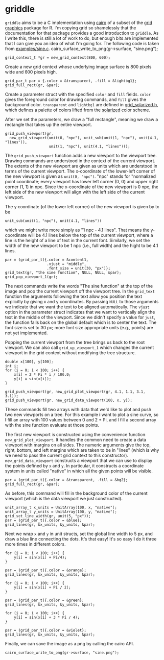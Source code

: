 griddle
=======

`griddle` aims to be a C implementation using [cairo](http://cairographics.org/) of a subset of the [grid graphics](http://www.stat.auckland.ac.nz/~paul/grid/grid.html) package for R. I'm copying grid so shamelessly that the documentation for that package provides a good introduction to `griddle`. As I write this, there is still a lot of work to do, but enough bits are implemented that I can give you an idea of what I'm going for. The following code is taken from [examples/sine.c](https://github.com/jotok/griddle/blob/master/examples/sine.c).
    cairo_surface_write_to_png(gr->surface, "sine.png");

    grid_context_t *gr = new_grid_context(800, 600);

Create a new grid context whose underlying image surface is 800 pixels wide and 600 pixels high.

    grid_par_t par = {.color = &transparent, .fill = &lightbg1};
    grid_full_rect(gr, &par);

Create a parameter struct with the specified `color` and `fill` fields. `color` gives the foreground color for drawing commands, and `fill` gives the background color. `transparent` and `lightbg1` are defined in [grid\_solarized.h](https://github.com/jotok/griddle/blob/master/grid_solarized.h), which defines a palette of colors lifted from the [solarized](http://ethanschoonover.com/solarized) color scheme.

After we set the parameters, we draw a "full rectangle", meaning we draw a rectangle that takes up the entire viewport.

    grid_push_viewport(gr,
      new_grid_viewport(unit(0, "npc"), unit_sub(unit(1, "npc"), unit(4.1, "lines")),
                        unit(1, "npc"), unit(4.1, "lines")));

The `grid_push_viewport` function adds a new viewport to the viewport tree. Drawing commands are understood in the context of the current viewport. The extents of the new viewport are given as units which are understood in terms of the current viewport. The x-coordinate of the lower-left corner of the new viewport is given as `unit(0, "npc")`. "npc" stands for "normalized point coordinate; every viewport has lower left corner (0, 0) and upper right corner (1, 1) in npc. Since the x-coordinate of the new viewport is 0 npc, the left side of the new viewport will align with the left side of the current viewport.

The y coordinate (of the lower left corner) of the new viewport is given by to be

    unit_sub(unit(1, "npc"), unit(4.1, "lines"))

which we might write more simply as "1 npc - 4.1 lines". That means the y-coordinate will be 4.1 lines below the top of the current viewport, where a line is the height of a line of text in the current font. Similarly, we set the width of the new viewport to be 1 npc (i.e., full width) and the hight to be 4.1 lines.

    par = (grid_par_t){.color = &content1, 
                       .vjust = "middle", 
                       .font_size = unit(30, "px")};
    grid_text(gr, "the sine function", NULL, NULL, &par);
    grid_pop_viewport_1(gr);

The next commands write the words "The sine function" at the top of the image and pop the current viewport off the viewport tree. In the `grid_text` function the arguments following the text allow you position the text explicitly by giving x and y coordinates. By passing `NULL` to those arguments we indicate that we want the text to be aligned automatically. The `vjust` option in the parameter struct indicates that we want to vertically align the text in the middle of the viewport. Since we didn't specify a value for `just`, the function falls back on the global default which is to center the text. The font size is set to 30 px; more font size appropriate units (e.g., points) are not yet implemented.

Popping the current viewport from the tree brings us back to the root viewport. We can also call `grid_up_viewport_1` which changes the current viewport in the grid context without modifying the tree structure.

    double x[100], y[100];
    int i;
    for (i = 0; i < 100; i++) {
        x[i] = 2 * Pi * i / 100.0;
        y[i] = sin(x[i]);
    }

    grid_push_viewport(gr, new_grid_plot_viewport(gr, 4.1, 1.1, 3.1, 3.1));
    grid_push_viewport(gr, new_grid_data_viewport(100, x, y));

These commands fill two arrays with data that we'd like to plot and push two new viewports on a tree. For this example i want to plot a sine curve, so I fill an array with 100 values between 0 and 2 * Pi, and I fill a second array with the sine function evaluate at those points.

The first new viewport is constructed using the convenience function `new_grid_plot_viewport`. It handles the common need to create a data viewport with margins on all sides. The numeric arguments give the top, right, bottom, and left margins which are taken to be in "lines" (which is why we need to pass the current grid context to this constructor). `new_grid_data_viewport` constructs a viewport that we can use to display the points defined by `x` and `y`. In particular, it constructs a coordinate system in units called "native" in which all the given points will be visible.

    par = (grid_par_t){.color = &transparent, .fill = &bg2};
    grid_full_rect(gr, &par);

As before, this command will fill in the background color of the current viewport (which is the data viewport we just constructed).

    unit_array_t x_units = UnitArray(100, x, "native");
    unit_array_t y_units = UnitArray(100, y, "native");
    grid_set_line_width(gr, unit(5, "px"));
    par = (grid_par_t){.color = &blue};
    grid_lines(gr, &x_units, &y_units, &par);

Next we wrap `x` and `y` in unit structs, set the global line width to 5 px, and draw a blue line connecting the dots. It's that easy! It's so easy I do it three more times in different colors.

    for (i = 0; i < 100; i++) {
        y[i] = sin(x[i] + Pi/4);
    }

    par = (grid_par_t){.color = &orange};
    grid_lines(gr, &x_units, &y_units, &par);

    for (i = 0; i < 100; i++) {
        y[i] = sin(x[i] + Pi / 2);
    }

    par = (grid_par_t){.color = &green};
    grid_lines(gr, &x_units, &y_units, &par);

    for (i = 0; i < 100; i++) {
        y[i] = sin(x[i] + 3 * Pi / 4);
    }

    par = (grid_par_t){.color = &violet};
    grid_lines(gr, &x_units, &y_units, &par);

Finally, we can save the image as a png by calling the cairo API.

    cairo_surface_write_to_png(gr->surface, "sine.png");
